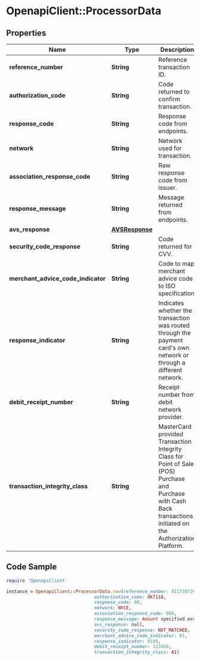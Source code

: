# OpenapiClient::ProcessorData

## Properties

Name | Type | Description | Notes
------------ | ------------- | ------------- | -------------
**reference_number** | **String** | Reference transaction ID. | [optional] 
**authorization_code** | **String** | Code returned to confirm transaction. | [optional] 
**response_code** | **String** | Response code from endpoints. | [optional] 
**network** | **String** | Network used for transaction. | [optional] 
**association_response_code** | **String** | Raw response code from issuer. | [optional] 
**response_message** | **String** | Message returned from endpoints. | [optional] 
**avs_response** | [**AVSResponse**](AVSResponse.md) |  | [optional] 
**security_code_response** | **String** | Code returned for CVV. | [optional] 
**merchant_advice_code_indicator** | **String** | Code to map merchant advice code to ISO specification. | [optional] 
**response_indicator** | **String** | Indicates whether the transaction was routed through the payment card&#39;s own network or through a different network. | [optional] 
**debit_receipt_number** | **String** | Receipt number from debit network provider. | [optional] 
**transaction_integrity_class** | **String** | MasterCard provided Transaction Integrity Class for Point of Sale (POS) Purchase and Purchase with Cash Back transactions initiated on the Authorization Platform. | [optional] 

## Code Sample

```ruby
require 'OpenapiClient'

instance = OpenapiClient::ProcessorData.new(reference_number: 811720726601,
                                 authorization_code: OK7118,
                                 response_code: 00,
                                 network: NYCE,
                                 association_response_code: 000,
                                 response_message: Amount specified exceeds allowable limit.,
                                 avs_response: null,
                                 security_code_response: NOT_MATCHED,
                                 merchant_advice_code_indicator: 01,
                                 response_indicator: 0100,
                                 debit_receipt_number: 123456,
                                 transaction_integrity_class: A1)
```


